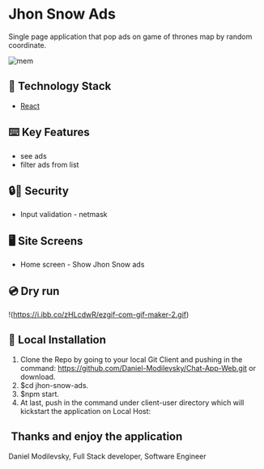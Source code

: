 # Jhon Snow Ads
Single page application that pop ads on game of thrones map by random coordinate.

![mem](https://i.pinimg.com/originals/3c/33/2f/3c332ff3cbf1eeccc88353f0dd09f0e1.gif)



## 🏁 Technology Stack
- [React](https://reactjs.org/)



## ⌨️ Key Features
- see ads
- filter ads from list



## 🔒🔑‍ Security
- Input validation - netmask


## 🖥️‍ Site Screens
- Home screen - Show Jhon Snow ads


## 💿‍ Dry run
!(https://i.ibb.co/zHLcdwR/ezgif-com-gif-maker-2.gif)



## 🏃‍ Local Installation
1. Clone the Repo by going to your local Git Client and pushing in the command:
https://github.com/Daniel-Modilevsky/Chat-App-Web.git
or download.
2. $cd jhon-snow-ads.
3. $npm start.
4. At last, push in the command under client-user directory which will kickstart the application on Local Host:


## ‍ Thanks and enjoy the application
Daniel Modilevsky,
Full Stack developer,
Software Engineer
